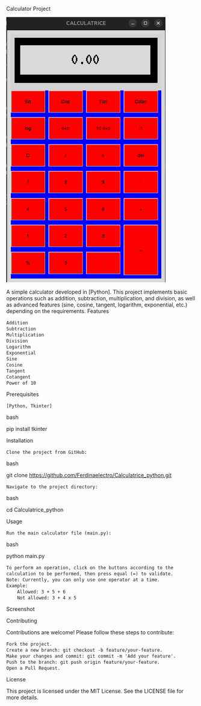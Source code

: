 Calculator Project

![Calculator Screenshot](image_calculatrice.png)

A simple calculator developed in [Python]. This project implements basic operations such as addition, subtraction, multiplication, and division, as well as advanced features (sine, cosine, tangent, logarithm, exponential, etc.) depending on the requirements.
Features

    Addition
    Subtraction
    Multiplication
    Division
    Logarithm
    Exponential
    Sine
    Cosine
    Tangent
    Cotangent
    Power of 10

Prerequisites

    [Python, Tkinter]

bash

pip install tkinter

Installation

    Clone the project from GitHub:

bash

git clone https://github.com/Ferdinaelectro/Calculatrice_python.git

    Navigate to the project directory:

bash

cd Calculatrice_python

Usage

    Run the main calculator file (main.py):

bash

python main.py

    To perform an operation, click on the buttons according to the calculation to be performed, then press equal (=) to validate.
    Note: Currently, you can only use one operator at a time.
    Example:
        Allowed: 3 + 5 + 6
        Not allowed: 3 + 4 x 5

Screenshot

Contributing

Contributions are welcome! Please follow these steps to contribute:

    Fork the project.
    Create a new branch: git checkout -b feature/your-feature.
    Make your changes and commit: git commit -m 'Add your feature'.
    Push to the branch: git push origin feature/your-feature.
    Open a Pull Request.

License

This project is licensed under the MIT License. See the LICENSE file for more details.